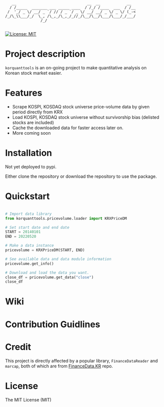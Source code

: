 ```
   __                                __  __            __  
  / /_____  _______ ___ _____ ____  / /_/ /____  ___  / /__
 /  '_/ _ \/ __/ _ `/ // / _ `/ _ \/ __/ __/ _ \/ _ \/ (_-<
/_/\_\\___/_/  \_, /\_,_/\_,_/_//_/\__/\__/\___/\___/_/___/
                /_/                                        
                                                                                                      
```                                                                                                                                                       
[![License: MIT](https://img.shields.io/badge/License-MIT-yellow.svg)](https://opensource.org/licenses/MIT)                        

# Project description                                                                                                                                                          

`korquanttools` is an on-going project to make quantitative analysis on Korean stock market easier. 

# Features

- Scrape KOSPI, KOSDAQ stock universe price-volume data by given period directly from KRX
- Load KOSPI, KOSDAQ stock universe without survivorship bias (delisted stocks are included)
- Cache the downloaded data for faster access later on.
- More coming soon

# Installation

Not yet deployed to pypi. 

Either clone the repository or download the repository to use the package. 

# Quickstart

```python

# Import data library
from korquanttools.pricevolume.loader import KRXPriceDM

# Set start date and end date 
START = 20140101
END = 20220520

# Make a data instance
pricevolume = KRXPriceDM(START, END)

# See available data and data module information
pricevolume.get_info()

# Download and load the data you want.
close_df = pricevolume.get_data("close")
close_df

```

# Wiki

# Contribution Guidlines

# Credit

This project is directly affected by a popular library, `FinanceDataReader` and `marcap`, both of which are from [FinanceData.KR](http://FinanceData.KR) repo.

# License

The MIT License (MIT)
